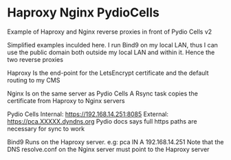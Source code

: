 # Haproxy Nginx PydioCells
Example of Haproxy and Nginx reverse proxies in front of Pydio Cells v2

Simplified examples inculded here.
I run Bind9 on my local LAN, thus I can use the public domain both outside
my local LAN and within it. Hence the two reverse proxies


Haproxy
Is the end-point for the LetsEncrypt certificate
and the default routing to my CMS


Nginx
Is on the same server as Pydio Cells
A Rsync task copies the certificate from Haproxy to Nginx servers


Pydio Cells
Internal: https://192.168.14.251:8085
External: https://pca.XXXXX.dyndns.org
Pydio docs says full https paths are necessary for sync to work


Bind9
Runs on the Haproxy server.
e.g:
  pca IN     A      192.168.14.251
Note that the DNS resolve.conf on the Nginx server must point to the Haproxy server




